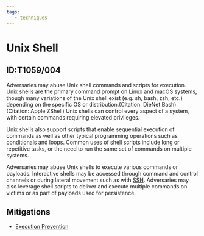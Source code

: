 ```yaml
---
tags:
   - techniques
---
```

# Unix Shell
## ID:T1059/004
Adversaries may abuse Unix shell commands and scripts for execution. Unix shells are the primary command prompt on Linux and macOS systems, though many variations of the Unix shell exist (e.g. sh, bash, zsh, etc.) depending on the specific OS or distribution.(Citation: DieNet Bash)(Citation: Apple ZShell) Unix shells can control every aspect of a system, with certain commands requiring elevated privileges.

Unix shells also support scripts that enable sequential execution of commands as well as other typical programming operations such as conditionals and loops. Common uses of shell scripts include long or repetitive tasks, or the need to run the same set of commands on multiple systems.

Adversaries may abuse Unix shells to execute various commands or payloads. Interactive shells may be accessed through command and control channels or during lateral movement such as with [SSH](/mitre/techniques/T1021/004). Adversaries may also leverage shell scripts to deliver and execute multiple commands on victims or as part of payloads used for persistence.
## Mitigations
* [Execution Prevention](mitigations/M1038)
